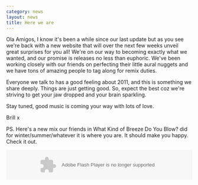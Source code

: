 ```yaml
---
category: news
layout: news
title: Here we are
---
```


Ola Amigos,
I know it's been a while since our last update but as you see we're back with a new website that will over the next few weeks unveil great surprises for you all! We're on our way to becoming exactly what we wanted, and our promise is releases no less than euphoric. We've been working closely with our friends on perfecting their little aural nuggets and we have tons of amazing people to tag along for remix duties.

Everyone we talk to has a good feeling about 2011, and this is something we share deeply. Things are just getting good. So, expect the best coz we're striving to get your jaw dropped and your brain sparkling.

Stay tuned, good music is coming your way with lots of love.

Brill x

PS. Here's a new mix our friends in What Kind of Breeze Do You Blow? did for winter/summer/whatever it is where you are. It should make you happy. Check it out.

<object height="81" width="400">
  <param name="movie" value="http://player.soundcloud.com/player.swf?url=http%3A%2F%2Fapi.soundcloud.com%2Ftracks%2F9667427&amp;show_comments=true&amp;auto_play=false&amp;color=111111"></param>
  <param name="allowscriptaccess" value="always"></param>
  <embed allowscriptaccess="always" height="81" src="http://player.soundcloud.com/player.swf?url=http%3A%2F%2Fapi.soundcloud.com%2Ftracks%2F9667427&amp;show_comments=true&amp;auto_play=false&amp;color=111111" type="application/x-shockwave-flash" width="100%"></embed>
</object>
